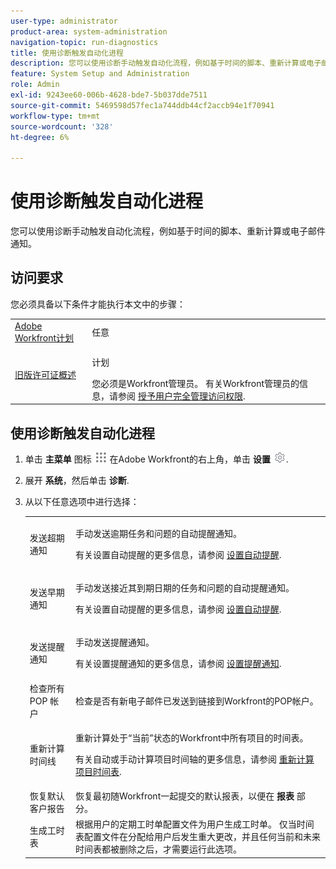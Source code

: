 ```yaml
---
user-type: administrator
product-area: system-administration
navigation-topic: run-diagnostics
title: 使用诊断触发自动化进程
description: 您可以使用诊断手动触发自动化流程，例如基于时间的脚本、重新计算或电子邮件通知。
feature: System Setup and Administration
role: Admin
exl-id: 9243ee60-006b-4628-bde7-5b037dde7511
source-git-commit: 5469598d57fec1a744ddb44cf2accb94e1f70941
workflow-type: tm+mt
source-wordcount: '328'
ht-degree: 6%

---
```


# 使用诊断触发自动化进程

<!--
<p data-mc-conditions="QuicksilverOrClassic.Draft mode">**DON'T DELETE, DRAFT OR HIDE THIS ARTICLE. IT IS LINKED TO THE PRODUCT, THROUGH THE CONTEXT SENSITIVE HELP LINKS. **</p>
-->

您可以使用诊断手动触发自动化流程，例如基于时间的脚本、重新计算或电子邮件通知。

## 访问要求

您必须具备以下条件才能执行本文中的步骤：

<table style="table-layout:auto"> 
 <col> 
 <col> 
 <tbody> 
  <tr> 
   <td role="rowheader"><a href="https://www.workfront.com/plans" target="_blank">Adobe Workfront计划</a> </td> 
   <td>任意</td> 
  </tr> 
  <tr> 
   <td role="rowheader"><a href="../../../administration-and-setup/add-users/access-levels-and-object-permissions/wf-licenses.md" class="MCXref xref">旧版许可证概述</a> </td> 
   <td> <p>计划 </p>您必须是Workfront管理员。 有关Workfront管理员的信息，请参阅 <a href="../../../administration-and-setup/add-users/configure-and-grant-access/grant-a-user-full-administrative-access.md" class="MCXref xref">授予用户完全管理访问权限</a>.</td> 
  </tr> 
 </tbody> 
</table>

## 使用诊断触发自动化进程

1. 单击 **主菜单** 图标 ![](assets/main-menu-icon.png) 在Adobe Workfront的右上角，单击 **设置** ![](assets/gear-icon-settings.png).

1. 展开 **系统**，然后单击 **诊断**.
1. 从以下任意选项中进行选择：

   <table style="table-layout:auto"> 
    <col> 
    <col> 
    <tbody> 
     <tr> 
      <td role="rowheader">发送超期通知</td> 
      <td> <p>手动发送逾期任务和问题的自动提醒通知。 </p> <p>有关设置自动提醒的更多信息，请参阅 <a href="../../../administration-and-setup/manage-workfront/emails/setting-up-automatic-reminders.md" class="MCXref xref">设置自动提醒</a>.</p> </td> 
     </tr> 
     <tr> 
      <td role="rowheader">发送早期通知</td> 
      <td> <p>手动发送接近其到期日期的任务和问题的自动提醒通知。</p> <p>有关设置自动提醒的更多信息，请参阅 <a href="../../../administration-and-setup/manage-workfront/emails/setting-up-automatic-reminders.md" class="MCXref xref">设置自动提醒</a>.</p> </td> 
     </tr> 
     <tr> 
      <td role="rowheader">发送提醒通知</td> 
      <td> <p>手动发送提醒通知。 </p> <p>有关设置提醒通知的更多信息，请参阅 <a href="../../../administration-and-setup/manage-workfront/emails/set-up-reminder-notifications.md" class="MCXref xref">设置提醒通知</a>.</p> </td> 
     </tr> 
     <tr> 
      <td role="rowheader">检查所有 POP 帐户</td> 
      <td> <p>检查是否有新电子邮件已发送到链接到Workfront的POP帐户。 </p> <!--
        <p data-mc-conditions="QuicksilverOrClassic.Draft mode">For more information about Workfront and POP account integrations, see and <a href="../../../manage-work/requests/create-and-manage-request-queues/queue-details-tab-overview.md" class="MCXref xref">Overview of the Queue Details tab in a project</a>.</p>
       --> </td> 
     </tr> 
     <tr> 
      <td role="rowheader">重新计算时间线</td> 
      <td> <p>重新计算处于“当前”状态的Workfront中所有项目的时间表。 </p> <p>有关自动或手动计算项目时间轴的更多信息，请参阅 <a href="../../../manage-work/projects/manage-projects/recalculate-project-timeline.md" class="MCXref xref">重新计算项目时间表</a>.</p> </td> 
     </tr> 
     <tr> 
      <td role="rowheader">恢复默认客户报告</td> 
      <td>恢复最初随Workfront一起提交的默认报表，以便在 <strong>报表</strong> 部分。</td> 
     </tr> 
     <tr> 
      <td role="rowheader">生成工时表</td> 
      <td>根据用户的定期工时单配置文件为用户生成工时单。 仅当时间表配置文件在分配给用户后发生重大更改，并且任何当前和未来时间表都被删除之后，才需要运行此选项。</td> 
     </tr> 
    </tbody> 
   </table>
